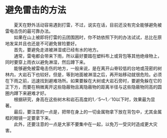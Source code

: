 # 避免雷击的方法  

&emsp;&emsp;夏天在野外活动容易遇到打雷，不过，说实在话，目前还没有完全能够避免被雷电击伤的最可靠办法。  
&emsp;&emsp;如果在山上被即将打雷的云团围困时，你不妨依照下列的办法试试，总比在原地发呆并且也还是不可避免冒险要好。  
&emsp;&emsp;首先，要避免走进被淋湿或已经有水的地方。  
&emsp;&emsp;通常，雷电都会带来下雨，所以最好要踏在塑料布上或背包等其他绝缘物上， 同时要穿上雨衣以避免淋湿，然后蹲下来。  
&emsp;&emsp;能够避免被雷电击伤的地方，一般来说，是在离开山脊较低的台地或茂密的树林内，大岩石下也较好。但是，等到地面被淋湿之后，再开始移动就很危险。必须在下雨之前，迅速找到避难场所。如果要躲在大树或大岩石旁时，要避免躲在它的正下方，而要在稍微离开这些隐蔽物且离隐蔽物的距离半径与这些隐蔽物同高的圆圈内蹲下来避难才好。  
&emsp;&emsp;根据研究，身高在这些树木和岩石高度的1／5～1／10以下时，效果最为显著。  
&emsp;&emsp;最后，要注意的一点是，把带在身上的一切金属物拿下放在背包中，尤其金属框的眼镜一定要拿下来。  
&emsp;&emsp;此外，还要注意的一点是大家不要集中在一起，以免万一受灾时造成更大灾害。  
